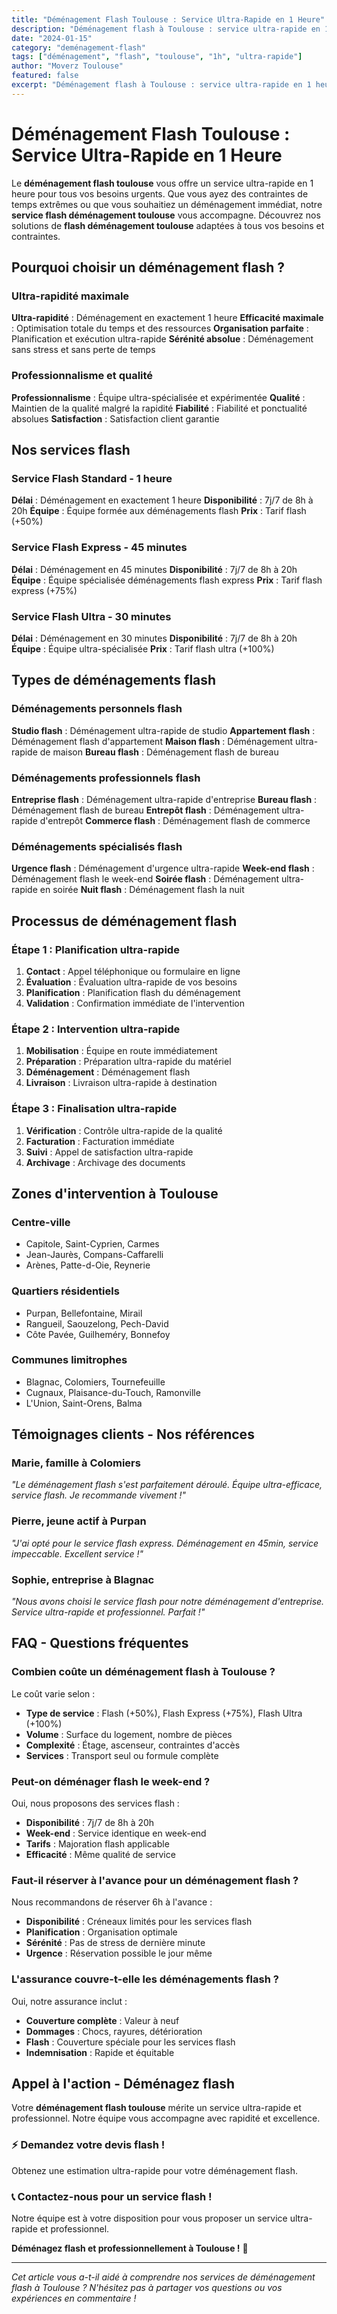 ```yaml
---
title: "Déménagement Flash Toulouse : Service Ultra-Rapide en 1 Heure"
description: "Déménagement flash à Toulouse : service ultra-rapide en 1 heure. Intervention immédiate, équipe spécialisée, résultat garanti. Devis gratuit."
date: "2024-01-15"
category: "deménagement-flash"
tags: ["déménagement", "flash", "toulouse", "1h", "ultra-rapide"]
author: "Moverz Toulouse"
featured: false
excerpt: "Déménagement flash à Toulouse : service ultra-rapide en 1 heure. Intervention immédiate, équipe spécialisée, résultat garanti."
---
```


# Déménagement Flash Toulouse : Service Ultra-Rapide en 1 Heure

Le **déménagement flash toulouse** vous offre un service ultra-rapide en 1 heure pour tous vos besoins urgents. Que vous ayez des contraintes de temps extrêmes ou que vous souhaitiez un déménagement immédiat, notre **service flash déménagement toulouse** vous accompagne. Découvrez nos solutions de **flash déménagement toulouse** adaptées à tous vos besoins et contraintes.

## Pourquoi choisir un déménagement flash ?

### Ultra-rapidité maximale

**Ultra-rapidité** : Déménagement en exactement 1 heure
**Efficacité maximale** : Optimisation totale du temps et des ressources
**Organisation parfaite** : Planification et exécution ultra-rapide
**Sérénité absolue** : Déménagement sans stress et sans perte de temps

### Professionnalisme et qualité

**Professionnalisme** : Équipe ultra-spécialisée et expérimentée
**Qualité** : Maintien de la qualité malgré la rapidité
**Fiabilité** : Fiabilité et ponctualité absolues
**Satisfaction** : Satisfaction client garantie

## Nos services flash

### Service Flash Standard - 1 heure

**Délai** : Déménagement en exactement 1 heure
**Disponibilité** : 7j/7 de 8h à 20h
**Équipe** : Équipe formée aux déménagements flash
**Prix** : Tarif flash (+50%)

### Service Flash Express - 45 minutes

**Délai** : Déménagement en 45 minutes
**Disponibilité** : 7j/7 de 8h à 20h
**Équipe** : Équipe spécialisée déménagements flash express
**Prix** : Tarif flash express (+75%)

### Service Flash Ultra - 30 minutes

**Délai** : Déménagement en 30 minutes
**Disponibilité** : 7j/7 de 8h à 20h
**Équipe** : Équipe ultra-spécialisée
**Prix** : Tarif flash ultra (+100%)

## Types de déménagements flash

### Déménagements personnels flash

**Studio flash** : Déménagement ultra-rapide de studio
**Appartement flash** : Déménagement flash d'appartement
**Maison flash** : Déménagement ultra-rapide de maison
**Bureau flash** : Déménagement flash de bureau

### Déménagements professionnels flash

**Entreprise flash** : Déménagement ultra-rapide d'entreprise
**Bureau flash** : Déménagement flash de bureau
**Entrepôt flash** : Déménagement ultra-rapide d'entrepôt
**Commerce flash** : Déménagement flash de commerce

### Déménagements spécialisés flash

**Urgence flash** : Déménagement d'urgence ultra-rapide
**Week-end flash** : Déménagement flash le week-end
**Soirée flash** : Déménagement ultra-rapide en soirée
**Nuit flash** : Déménagement flash la nuit

## Processus de déménagement flash

### Étape 1 : Planification ultra-rapide

1. **Contact** : Appel téléphonique ou formulaire en ligne
2. **Évaluation** : Évaluation ultra-rapide de vos besoins
3. **Planification** : Planification flash du déménagement
4. **Validation** : Confirmation immédiate de l'intervention

### Étape 2 : Intervention ultra-rapide

1. **Mobilisation** : Équipe en route immédiatement
2. **Préparation** : Préparation ultra-rapide du matériel
3. **Déménagement** : Déménagement flash
4. **Livraison** : Livraison ultra-rapide à destination

### Étape 3 : Finalisation ultra-rapide

1. **Vérification** : Contrôle ultra-rapide de la qualité
2. **Facturation** : Facturation immédiate
3. **Suivi** : Appel de satisfaction ultra-rapide
4. **Archivage** : Archivage des documents

## Zones d'intervention à Toulouse

### Centre-ville
- Capitole, Saint-Cyprien, Carmes
- Jean-Jaurès, Compans-Caffarelli
- Arènes, Patte-d-Oie, Reynerie

### Quartiers résidentiels
- Purpan, Bellefontaine, Mirail
- Rangueil, Saouzelong, Pech-David
- Côte Pavée, Guilheméry, Bonnefoy

### Communes limitrophes
- Blagnac, Colomiers, Tournefeuille
- Cugnaux, Plaisance-du-Touch, Ramonville
- L'Union, Saint-Orens, Balma

## Témoignages clients - Nos références

### Marie, famille à Colomiers
*"Le déménagement flash s'est parfaitement déroulé. Équipe ultra-efficace, service flash. Je recommande vivement !"*

### Pierre, jeune actif à Purpan
*"J'ai opté pour le service flash express. Déménagement en 45min, service impeccable. Excellent service !"*

### Sophie, entreprise à Blagnac
*"Nous avons choisi le service flash pour notre déménagement d'entreprise. Service ultra-rapide et professionnel. Parfait !"*

## FAQ - Questions fréquentes

### Combien coûte un déménagement flash à Toulouse ?

Le coût varie selon :
- **Type de service** : Flash (+50%), Flash Express (+75%), Flash Ultra (+100%)
- **Volume** : Surface du logement, nombre de pièces
- **Complexité** : Étage, ascenseur, contraintes d'accès
- **Services** : Transport seul ou formule complète

### Peut-on déménager flash le week-end ?

Oui, nous proposons des services flash :
- **Disponibilité** : 7j/7 de 8h à 20h
- **Week-end** : Service identique en week-end
- **Tarifs** : Majoration flash applicable
- **Efficacité** : Même qualité de service

### Faut-il réserver à l'avance pour un déménagement flash ?

Nous recommandons de réserver 6h à l'avance :
- **Disponibilité** : Créneaux limités pour les services flash
- **Planification** : Organisation optimale
- **Sérénité** : Pas de stress de dernière minute
- **Urgence** : Réservation possible le jour même

### L'assurance couvre-t-elle les déménagements flash ?

Oui, notre assurance inclut :
- **Couverture complète** : Valeur à neuf
- **Dommages** : Chocs, rayures, détérioration
- **Flash** : Couverture spéciale pour les services flash
- **Indemnisation** : Rapide et équitable

## Appel à l'action - Déménagez flash

Votre **déménagement flash toulouse** mérite un service ultra-rapide et professionnel. Notre équipe vous accompagne avec rapidité et excellence.

### ⚡ **Demandez votre devis flash !**

Obtenez une estimation ultra-rapide pour votre déménagement flash.

### 📞 **Contactez-nous pour un service flash !**

Notre équipe est à votre disposition pour vous proposer un service ultra-rapide et professionnel.

**Déménagez flash et professionnellement à Toulouse !** 🚚

---

*Cet article vous a-t-il aidé à comprendre nos services de déménagement flash à Toulouse ? N'hésitez pas à partager vos questions ou vos expériences en commentaire !*
